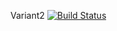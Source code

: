 Variant2
[![Build Status](https://travis-ci.org/ENS1337/deposic-calc.svg?branch=master)](https://travis-ci.org/ENS1337/deposic-calc)
